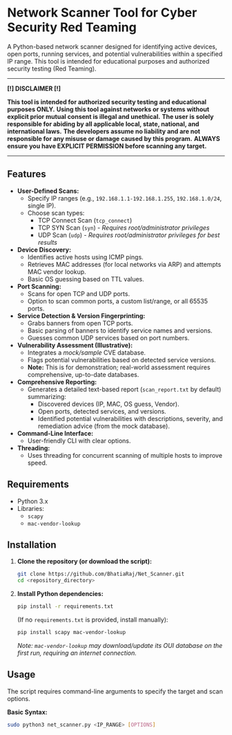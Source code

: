 # Network Scanner Tool for Cyber Security Red Teaming

A Python-based network scanner designed for identifying active devices, open ports, running services, and potential vulnerabilities within a specified IP range. This tool is intended for educational purposes and authorized security testing (Red Teaming).

---

**[!] DISCLAIMER [!]**

**This tool is intended for authorized security testing and educational purposes ONLY.**
**Using this tool against networks or systems without explicit prior mutual consent is illegal and unethical.**
**The user is solely responsible for abiding by all applicable local, state, national, and international laws.**
**The developers assume no liability and are not responsible for any misuse or damage caused by this program.**
**ALWAYS ensure you have EXPLICIT PERMISSION before scanning any target.**

---

## Features

*   **User-Defined Scans:**
    *   Specify IP ranges (e.g., `192.168.1.1-192.168.1.255`, `192.168.1.0/24`, single IP).
    *   Choose scan types:
        *   TCP Connect Scan (`tcp_connect`)
        *   TCP SYN Scan (`syn`) - *Requires root/administrator privileges*
        *   UDP Scan (`udp`) - *Requires root/administrator privileges for best results*
*   **Device Discovery:**
    *   Identifies active hosts using ICMP pings.
    *   Retrieves MAC addresses (for local networks via ARP) and attempts MAC vendor lookup.
    *   Basic OS guessing based on TTL values.
*   **Port Scanning:**
    *   Scans for open TCP and UDP ports.
    *   Option to scan common ports, a custom list/range, or all 65535 ports.
*   **Service Detection & Version Fingerprinting:**
    *   Grabs banners from open TCP ports.
    *   Basic parsing of banners to identify service names and versions.
    *   Guesses common UDP services based on port numbers.
*   **Vulnerability Assessment (Illustrative):**
    *   Integrates a *mock/sample* CVE database.
    *   Flags potential vulnerabilities based on detected service versions.
    *   **Note:** This is for demonstration; real-world assessment requires comprehensive, up-to-date databases.
*   **Comprehensive Reporting:**
    *   Generates a detailed text-based report (`scan_report.txt` by default) summarizing:
        *   Discovered devices (IP, MAC, OS guess, Vendor).
        *   Open ports, detected services, and versions.
        *   Identified potential vulnerabilities with descriptions, severity, and remediation advice (from the mock database).
*   **Command-Line Interface:**
    *   User-friendly CLI with clear options.
*   **Threading:**
    *   Uses threading for concurrent scanning of multiple hosts to improve speed.

## Requirements

*   Python 3.x
*   Libraries:
    *   `scapy`
    *   `mac-vendor-lookup`

## Installation

1.  **Clone the repository (or download the script):**
    ```bash
    git clone https://github.com/BhatiaRaj/Net_Scanner.git
    cd <repository_directory>
    ```

2.  **Install Python dependencies:**
    ```bash
    pip install -r requirements.txt
    ```
    (If no `requirements.txt` is provided, install manually):
    ```bash
    pip install scapy mac-vendor-lookup
    ```
    *Note: `mac-vendor-lookup` may download/update its OUI database on the first run, requiring an internet connection.*

## Usage

The script requires command-line arguments to specify the target and scan options.

**Basic Syntax:**

```bash
sudo python3 net_scanner.py <IP_RANGE> [OPTIONS]
